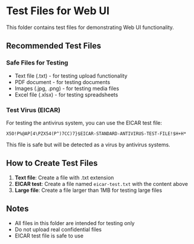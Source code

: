 # Test Files for Web UI

This folder contains test files for demonstrating Web UI functionality.

## Recommended Test Files

### Safe Files for Testing
- Text file (.txt) - for testing upload functionality
- PDF document - for testing documents
- Images (.jpg, .png) - for testing media files
- Excel file (.xlsx) - for testing spreadsheets

### Test Virus (EICAR)
For testing the antivirus system, you can use the EICAR test file:
```
X5O!P%@AP[4\PZX54(P^)7CC)7}$EICAR-STANDARD-ANTIVIRUS-TEST-FILE!$H+H*
```

This file is safe but will be detected as a virus by antivirus systems.

## How to Create Test Files

1. **Text file**: Create a file with .txt extension
2. **EICAR test**: Create a file named `eicar-test.txt` with the content above
3. **Large file**: Create a file larger than 1MB for testing large files

## Notes

- All files in this folder are intended for testing only
- Do not upload real confidential files
- EICAR test file is safe to use 
